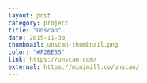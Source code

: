```yaml
---
layout: post
category: project
title: "Unscan"
date: 2015-11-30
thumbnail: unscan-thumbnail.png
color: "#F2BE55"
link: https://unscan.com/
external: https://minimill.co/unscan/
---
```

